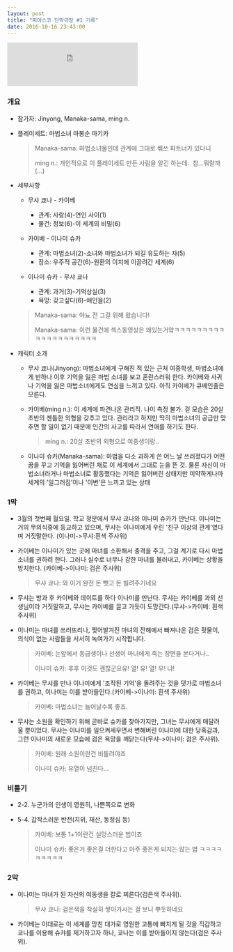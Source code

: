 ```yaml
---
layout: post
title: "피아스코 단막극장 #1 기록"
date: 2016-10-16 23:43:00
---
```


<iframe width="300" height="100" src="https://www.youtube.com/embed/btmSuNcxiIU" frameborder="0" allowfullscreen></iframe>

### 개요

+ 참가자: Jinyong, Manaka-sama, ming n.

+ 플레이세트: 마법소녀 마봉순 마기카

  > Manaka-sama: 마법소녀물인데 관계에 그대로 쎾쓰 파트너가 있다니
  >
  > ming n.: 개인적으로 이 플레이세트 만든 사람을 알긴 하는데.. 참...뭐랄까(...)

+ 세부사항

  + 무샤 쿄나 - 카이베
    + 관계: 사랑(4)-연인 사이(1)
    + 물건: 정보(6)-이 세계의 비밀(6)

  + 카이베 - 이나미 슈카
    + 관계: 마법소녀(2)-소녀와 마법소녀가 되길 유도하는 자(5)
    + 장소: 우주적 공간(6)-원환의 이치에 이끌려간 세계(6)

  + 이나미 슈카 - 무샤 쿄나
    + 관계: 과거(3)-기억상실(3)
    + 욕망: 갖고싶다(6)-애인을(2)

  > Manaka-sama: 아뇨 전 그걸 위해 왔습니다!
  >
  > Manaka-sama: 이런 물건에 섹스동영상은 왜있는거얔ㅋㅋㅋㅋㅋㅋㅋㅋㅋㅋㅋㅋㅋㅋㅋㅋㅋㅋㅋㅋ

+ 캐릭터 소개
  + 무샤 쿄나(Jinyong): 마법소녀에게 구해진 적 있는 근처 여중학생, 마법소녀에게 반하나 이후 기억을 잃은  마법 소녀를 보고 혼란스러워 한다. 카이베와 사귀나 기억을 잃은 마법소녀에게도 연심을 느끼고 있다. 아직 카이베가 큐베인줄은 모른다.

  + 카이베(ming n.): 이 세계에 파견나온 관리직. 나이 측정 불가. 겉 모습은 20살 초반의 젠틀한 외형을 갖추고 있다. 관리라고 하지만 딱히 마법소녀의 공급만 맞추면 할 일이 없기 때문에 인간의 사고를 따라서 연애를 하기도 한다.

    > ming n.: 20살 초반의 외형으로 여중생이랑..

  + 이나미 슈카(Manaka-sama): 마법을 다소 과하게 쓴 어느 날 쓰러졌다가 어떤 꿈을 꾸고 기억을 잃어버린 채로 이 세계에서 그대로 눈을 뜬 것. 물론 자신이 마법소녀라거나 마법소녀로 활동했다는 기억은 잃어버린 상태지만 미약하게나마 세계의 '일그러짐'이나 '이변'은 느끼고 있는 상태

### 1막
+ 3월의 첫번째 월요일. 학교 정문에서 무샤 쿄나와 이나미 슈카가 만난다. 이나미는 거의 무의식중에 등교하고 있으며, 무샤는 이나미에게 우린 '친구 이상의 관계'였다며 거짓말한다. (이나미->무샤:흰색 주사위)

+ 카이베는 이나미가 있는 곳에 마녀를 소환해서 충격을 주고, 그걸 계기로 다시 마법 소녀를 권하려 한다. 그러나 실수로 너무나 강한 마녀를 불러내고, 카이베는 상황을 방치한다. (카이베->이나미: 검은 주사위)

  > 무샤 쿄나: 와 이거 완전 돈 뺏고 돈 빌려주기네요

+ 무샤는 방과 후 카이베와 데이트를 하다 이나미를 만난다. 무샤는 카이베를 과외 선생님이라 거짓말하고, 무샤는 카이베를 끌고 가듯이 도망간다.(무샤->카이베: 흰색 주사위)

+ 이나미는 마녀를 쓰러뜨리나, 찢어발겨진 마녀의 잔해에서 빠져나온 검은 핏물이, 의식이 없는 사람들을 서서히 녹여가기 시작합니다.

  > 카이베: 눈앞에서 동급생이나 선생이 마녀에게 죽는 장면을 본다거나..
  >
  > 이나미 슈카: 후후 이것도 괜찮군요유! 열! 유! 열! 우! 냐!

+ 카이베는 무샤를 만나 이나미에게 '조작된 기억'을 돌려주는 것을 댓가로 마법소녀를 권하고, 이나미는 이를 받아들인다.(카이베->이나미: 흰색 주사위)

  > 카이베: 마법소녀는 늘어날수록 좋죠.

+ 무샤는 소원을 확인하기 위해 곧바로 슈카를 찾아가지만, 그녀는 무샤에게 매달려 울 뿐이었다. 무샤는 이나미를 일으켜세우면서 변해버린 이나미에 대한 당혹감과, 그런 이나미의 새로운 모습에 검은 욕망을 깨닫는다(무샤->이나미: 검은 주사위).

  > 카이베: 원래 소원이란건 비틀려야죠
  >
  > 이나미 슈카: 유열이 넘친다...

### 비틀기
+ 2-2. 누군가의 인생이 영원히, 나쁜쪽으로 변화

+ 5-4. 갑작스러운 반전(지위, 재산, 동정심 등)

  > 카이베: 보통 1+1이란건 실망스러운 법이죠
  >
  > 이나미 슈카: 좋은거 좋은걸 더한다고 아주 좋은게 되지는 않는 법 ㅋㅋㅋㅋㅋㅋㅋㅋㅋ

### 2막
+ 이나미는 마녀가 된 자신의 여동생을 칼로 찌른다(검은색 주사위).

  > 무샤 쿄나: 검은색을 착실히 쌓아가시는 걸 보니 뿌듯하네요

+ 카이베는 이대로는 이 세계를 망친 대가로 영원한 고통에 빠지게 될 것을 직감하고 쿄나를 이용해 슈캬를 제거하고자 하나, 쿄나는 이를 받아들이지 않는다(검은 주사위).
